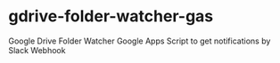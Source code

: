 # gdrive-folder-watcher-gas
Google Drive Folder Watcher Google Apps Script to get notifications by Slack Webhook
